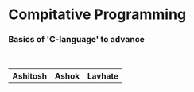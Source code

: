 # Compitative Programming
<h3>Basics of 'C-language' to advance</h3>
<br>
<table>
    <th>Ashitosh</th>
    <th>Ashok</th>
    <th>Lavhate</th>
</table>
